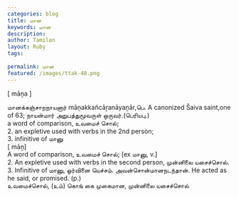 ```yaml
---
categories: blog
title: மான
keywords: மான
description: 
author: Tamilan
layout: Ruby
tags: 
 
permalink: மான
featured: /images/ttak-48.png
---
```

  
[ māṉa ]  
  
மானக்கஞ்சாறநாயனார் māṉakkañcāṟanāyaṉār,பெ. A canonized Šaiva saint,one of 63; நாயன்மார் அறுபத்துமூவருள் ஒருவர்.(பெரியபு.)  
a word of comparison, உவமைச் சொல்;   
2. an expletive used with verbs in the 2nd person;   
3. infinitive of மானு  
[ māṉ]  
A word of comparison, உவமைச் சொல்; [ex மானு, v.]  
2. An expletive used with verbs in the second person, முன்னிலை யசைச்சொல்.   
3. Infinitive of மானு, ஓர்வினை யெச்சம். அவன்சொன்மானநடந்தான். He acted as he said, or promised. (p.)  
உவமைச்சொல், (உம்) கொங் கை முகைமான, முன்னிலை யசைச்சொல்